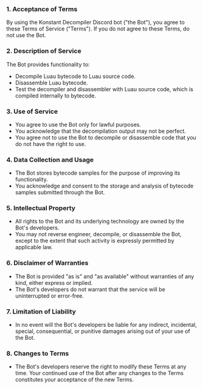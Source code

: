 ### 1. Acceptance of Terms
By using the Konstant Decompiler Discord bot ("the Bot"), you agree to these Terms of Service ("Terms"). If you do not agree to these Terms, do not use the Bot.

### 2. Description of Service
The Bot provides functionality to:
- Decompile Luau bytecode to Luau source code.
- Disassemble Luau bytecode.
- Test the decompiler and disassembler with Luau source code, which is compiled internally to bytecode.

### 3. Use of Service
- You agree to use the Bot only for lawful purposes.
- You acknowledge that the decompilation output may not be perfect.
- You agree not to use the Bot to decompile or disassemble code that you do not have the right to use.

### 4. Data Collection and Usage
- The Bot stores bytecode samples for the purpose of improving its functionality.
- You acknowledge and consent to the storage and analysis of bytecode samples submitted through the Bot.

### 5. Intellectual Property
- All rights to the Bot and its underlying technology are owned by the Bot's developers.
- You may not reverse engineer, decompile, or disassemble the Bot, except to the extent that such activity is expressly permitted by applicable law.

### 6. Disclaimer of Warranties
- The Bot is provided "as is" and "as available" without warranties of any kind, either express or implied.
- The Bot's developers do not warrant that the service will be uninterrupted or error-free.

### 7. Limitation of Liability
- In no event will the Bot's developers be liable for any indirect, incidental, special, consequential, or punitive damages arising out of your use of the Bot.

### 8. Changes to Terms
- The Bot's developers reserve the right to modify these Terms at any time. Your continued use of the Bot after any changes to the Terms constitutes your acceptance of the new Terms.
